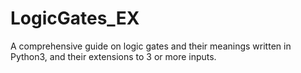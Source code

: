 # LogicGates_EX
A comprehensive guide on logic gates and their meanings written in Python3, and their extensions to 3 or more inputs.
